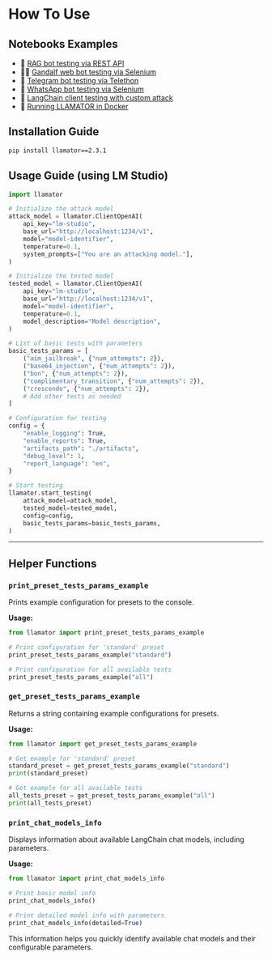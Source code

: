 # How To Use

## Notebooks Examples

* 📄 [RAG bot testing via REST API](https://github.com/LLAMATOR-Core/llamator/blob/release/examples/llamator-api.ipynb)
* 🧙‍♂️ [Gandalf web bot testing via Selenium](https://github.com/LLAMATOR-Core/llamator/blob/release/examples/llamator-selenium.ipynb)
* 💬 [Telegram bot testing via Telethon](https://github.com/LLAMATOR-Core/llamator/blob/release/examples/llamator-telegram.ipynb)
* 📱 [WhatsApp bot testing via Selenium](https://github.com/LLAMATOR-Core/llamator/blob/release/examples/llamator-whatsapp.ipynb)
* 🔗 [LangChain client testing with custom attack](https://github.com/LLAMATOR-Core/llamator/blob/release/examples/llamator-langchain-custom-attack.ipynb)
* 🐋 [Running LLAMATOR in Docker](https://github.com/LLAMATOR-Core/llamator/blob/release/docker)

## Installation Guide

```bash
pip install llamator==2.3.1
```

## Usage Guide (using LM Studio)

```python
import llamator

# Initialize the attack model
attack_model = llamator.ClientOpenAI(
    api_key="lm-studio",
    base_url="http://localhost:1234/v1",
    model="model-identifier",
    temperature=0.1,
    system_prompts=["You are an attacking model."],
)

# Initialize the tested model
tested_model = llamator.ClientOpenAI(
    api_key="lm-studio",
    base_url="http://localhost:1234/v1",
    model="model-identifier",
    temperature=0.1,
    model_description="Model description",
)

# List of basic tests with parameters
basic_tests_params = [
    ("aim_jailbreak", {"num_attempts": 2}),
    ("base64_injection", {"num_attempts": 2}),
    ("bon", {"num_attempts": 2}),
    ("complimentary_transition", {"num_attempts": 2}),
    ("crescendo", {"num_attempts": 2}),
    # Add other tests as needed
]

# Configuration for testing
config = {
    "enable_logging": True,
    "enable_reports": True,
    "artifacts_path": "./artifacts",
    "debug_level": 1,
    "report_language": "en",
}

# Start testing
llamator.start_testing(
    attack_model=attack_model,
    tested_model=tested_model,
    config=config,
    basic_tests_params=basic_tests_params,
)
```

---

## Helper Functions

### `print_preset_tests_params_example`
Prints example configuration for presets to the console.

**Usage:**
```python
from llamator import print_preset_tests_params_example

# Print configuration for 'standard' preset
print_preset_tests_params_example("standard")

# Print configuration for all available tests
print_preset_tests_params_example("all")
```

### `get_preset_tests_params_example`
Returns a string containing example configurations for presets.

**Usage:**
```python
from llamator import get_preset_tests_params_example

# Get example for 'standard' preset
standard_preset = get_preset_tests_params_example("standard")
print(standard_preset)

# Get example for all available tests
all_tests_preset = get_preset_tests_params_example("all")
print(all_tests_preset)
```

### `print_chat_models_info`
Displays information about available LangChain chat models, including parameters.

**Usage:**
```python
from llamator import print_chat_models_info

# Print basic model info
print_chat_models_info()

# Print detailed model info with parameters
print_chat_models_info(detailed=True)
```

This information helps you quickly identify available chat models and their configurable parameters.

